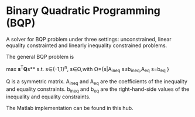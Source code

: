 # Binary Quadratic Programming (BQP)
A solver for BQP problem under three settings: unconstrained, linear equality constrainted and linearly inequality constrained problems. 

The general BQP problem is

max **s**<sup>T</sup>**Q**s** s.t. s∈{-1,1}<sup>n</sup>, s∈Ω,with Ω={s|A<sub>ineq</sub> s≤b<sub>ineq</sub>,A<sub>eq</sub> s=b<sub>eq</sub> }

Q is a symmetric matrix. A<sub>ineq</sub> and A<sub>eq</sub> are the coefficients of the inequality and equality constraints. b<sub>ineq</sub> and b<sub>eq</sub> are the right-hand-side values of the inequality and equality constraints.

The Matlab implementation can be found in this hub.

